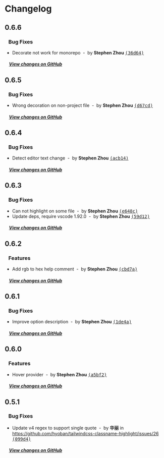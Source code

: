 # Changelog

## 0.6.6

### &nbsp;&nbsp;&nbsp;Bug Fixes

- Decorate not work for monorepo &nbsp;-&nbsp; by **Stephen Zhou** [<samp>(36d64)</samp>](https://github.com/hyoban/tailwindcss-classname-highlight/commit/36d645e)

##### &nbsp;&nbsp;&nbsp;&nbsp;[View changes on GitHub](https://github.com/hyoban/tailwindcss-classname-highlight/compare/v0.6.5...0.6.6)

## 0.6.5

### &nbsp;&nbsp;&nbsp;Bug Fixes

- Wrong decoration on non-project file &nbsp;-&nbsp; by **Stephen Zhou** [<samp>(d67cd)</samp>](https://github.com/hyoban/tailwindcss-classname-highlight/commit/d67cd4a)

##### &nbsp;&nbsp;&nbsp;&nbsp;[View changes on GitHub](https://github.com/hyoban/tailwindcss-classname-highlight/compare/v0.6.4...0.6.5)

## 0.6.4

### &nbsp;&nbsp;&nbsp;Bug Fixes

- Detect editor text change &nbsp;-&nbsp; by **Stephen Zhou** [<samp>(acb14)</samp>](https://github.com/hyoban/tailwindcss-classname-highlight/commit/acb1466)

##### &nbsp;&nbsp;&nbsp;&nbsp;[View changes on GitHub](https://github.com/hyoban/tailwindcss-classname-highlight/compare/v0.6.3...0.6.4)

## 0.6.3

### &nbsp;&nbsp;&nbsp;Bug Fixes

- Can not highlight on some file &nbsp;-&nbsp; by **Stephen Zhou** [<samp>(e648c)</samp>](https://github.com/hyoban/tailwindcss-classname-highlight/commit/e648cc9)
- Update deps, require vscode 1.92.0 &nbsp;-&nbsp; by **Stephen Zhou** [<samp>(59d12)</samp>](https://github.com/hyoban/tailwindcss-classname-highlight/commit/59d126f)

##### &nbsp;&nbsp;&nbsp;&nbsp;[View changes on GitHub](https://github.com/hyoban/tailwindcss-classname-highlight/compare/v0.6.2...0.6.3)

## 0.6.2

### &nbsp;&nbsp;&nbsp;Features

- Add rgb to hex help comment &nbsp;-&nbsp; by **Stephen Zhou** [<samp>(cbd7a)</samp>](https://github.com/hyoban/tailwindcss-classname-highlight/commit/cbd7a77)

##### &nbsp;&nbsp;&nbsp;&nbsp;[View changes on GitHub](https://github.com/hyoban/tailwindcss-classname-highlight/compare/v0.6.1...main)

## 0.6.1

### &nbsp;&nbsp;&nbsp;Bug Fixes

- Improve option description &nbsp;-&nbsp; by **Stephen Zhou** [<samp>(1de4a)</samp>](https://github.com/hyoban/tailwindcss-classname-highlight/commit/1de4a78)

##### &nbsp;&nbsp;&nbsp;&nbsp;[View changes on GitHub](https://github.com/hyoban/tailwindcss-classname-highlight/compare/v0.6.0...main)

## 0.6.0

### &nbsp;&nbsp;&nbsp;Features

- Hover provider &nbsp;-&nbsp; by **Stephen Zhou** [<samp>(a5bf2)</samp>](https://github.com/hyoban/tailwindcss-classname-highlight/commit/a5bf2ba)

##### &nbsp;&nbsp;&nbsp;&nbsp;[View changes on GitHub](https://github.com/hyoban/tailwindcss-classname-highlight/compare/v0.5.1...main)

## 0.5.1

### &nbsp;&nbsp;&nbsp;Bug Fixes

- Update v4 regex to support single quote &nbsp;-&nbsp; by **华丽** in https://github.com/hyoban/tailwindcss-classname-highlight/issues/26 [<samp>(099d4)</samp>](https://github.com/hyoban/tailwindcss-classname-highlight/commit/099d40b)

##### &nbsp;&nbsp;&nbsp;&nbsp;[View changes on GitHub](https://github.com/hyoban/tailwindcss-classname-highlight/compare/v0.5.0...main)
